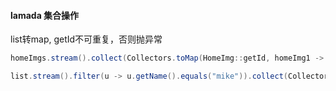 #### lamada 集合操作

list转map, getId不可重复，否则抛异常  
```java
homeImgs.stream().collect(Collectors.toMap(HomeImg::getId, homeImg1 -> homeImg1));

list.stream().filter(u -> u.getName().equals("mike")).collect(Collectors.toList());

```
